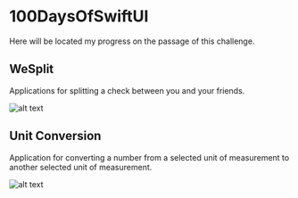 # 100DaysOfSwiftUI

Here will be located my progress on the passage of this challenge.

## WeSplit

Applications for splitting a check between you and your friends.

![alt text][WeSplitImage]

[WeSplitImage]: https://sun9-55.userapi.com/c200716/v200716976/3e188/IvJBH9mVSGk.jpg "WeSplit on iPhone Simulator"

## Unit Conversion

Application for converting a number from a selected unit of measurement to another selected unit of measurement.

![alt text][UnitConversionImage]

[UnitConversionImage]: https://sun9-21.userapi.com/c206624/v206624270/42950/lHU7HxCwcRE.jpg "UnitConversion on iPhone Simulator"
